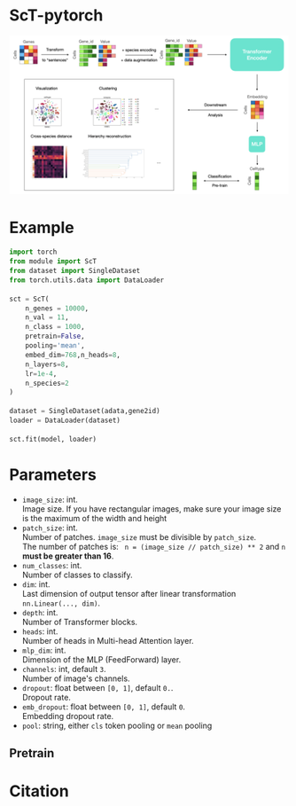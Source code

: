 # ScT-pytorch
<img src="fig1.png" width="800px"></img>
# Example
```python
import torch
from module import ScT
from dataset import SingleDataset
from torch.utils.data import DataLoader

sct = ScT(
    n_genes = 10000,
    n_val = 11,
    n_class = 1000,
    pretrain=False,
    pooling='mean',
    embed_dim=768,n_heads=8,
    n_layers=8,
    lr=1e-4,
    n_species=2
)

dataset = SingleDataset(adata,gene2id)
loader = DataLoader(dataset)

sct.fit(model, loader)
```
# Parameters
- `image_size`: int.  
  Image size. If you have rectangular images, make sure your image size is the maximum of the width and height
- `patch_size`: int.  
  Number of patches. `image_size` must be divisible by `patch_size`.  
  The number of patches is: ` n = (image_size // patch_size) ** 2` and `n` **must be greater than 16**.
- `num_classes`: int.  
  Number of classes to classify.
- `dim`: int.  
  Last dimension of output tensor after linear transformation `nn.Linear(..., dim)`.
- `depth`: int.  
  Number of Transformer blocks.
- `heads`: int.  
  Number of heads in Multi-head Attention layer.
- `mlp_dim`: int.  
  Dimension of the MLP (FeedForward) layer.
- `channels`: int, default `3`.  
  Number of image's channels.
- `dropout`: float between `[0, 1]`, default `0.`.  
  Dropout rate.
- `emb_dropout`: float between `[0, 1]`, default `0`.  
  Embedding dropout rate.
- `pool`: string, either `cls` token pooling or `mean` pooling


## Pretrain


# Citation
